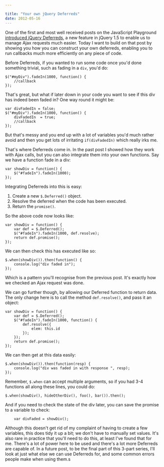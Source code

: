 ```yaml
---

title: "Your own jQuery Deferreds"
date: 2012-05-16
---
```


One of the first and most well received posts on the JavaScript Playground [introduced jQuery Deferreds](http://javascriptplayground.com/blog/2012/04/jquery-deferreds-tutorial), a new feature in jQuery 1.5 to enable us to manage Ajax requests much easier. Today I want to build on that post by showing you how you can construct your own deferreds, enabling you to run callbacks much more efficiently on any piece of code.

Before Deferreds, if you wanted to run some code once you'd done something trivial, such as fading in a `div`, you'd do:

    $("#myDiv").fadeIn(1000, function() {
    	//callback
    });

That's great, but what if later down in your code you want to see if this div has indeed been faded in? One way round it might be:

    var divFadedIn = false;
    $("#myDiv").fadeIn(1000, function() {
    	divFadedIn  = true;
    	//callback
    });

But that's messy and you end up with a lot of variables you'd much rather avoid and then you get lots of irritating `if(divFadedIn)` which really irks me.

That's where Deferreds come in. In the past post I showed how they work with Ajax calls, but you can also integrate them into your own functions. Say we have a function fade in a div:

    var showDiv = function() {
    	$("#fadeIn").fadeIn(1000);
    });

Integrating Deferreds into this is easy:

1. Create a new `$.Deferred()` object.
2. Resolve the deferred when the code has been executed.
3. Return the `promise()`.

So the above code now looks like:

    var showDiv = function() {
    	var def = $.Deferred();
    	$("#fadeIn").fadeIn(1000, def.resolve);
    	return def.promise();
    });

We can then check this has executed like so:

    $.when(showDiv()).then(function() {
    	console.log("div faded in");
    });

Which is a pattern you'll recognise from the previous post. It's exactly how we checked an Ajax request was done.

We can go further though, by allowing our Deferred function to return data. The only change here is to call the method `def.resolve()`, and pass it an object:

    var showDiv = function() {
    	var def = $.Deferred();
    	$("#fadeIn").fadeIn(1000, function() {
    		def.resolve({
    			elem: this.id
    		});
    	});
    	return def.promise();
    });

We can then get at this data easily:

    $.when(showDiv()).then(function(resp) {
    	console.log("div was faded in with response ", resp);
    });

Remember, `$.when` can accept multiple arguments, so if you had 3-4 functions all along these lines, you could do:

    $.when(showDiv(), hideOtherDiv(), foo(), bar()).then();

And if you need to check the state of the div later, you can save the promise to a variable to check:

        var divFaded = showDiv();

Although this doesn't get rid of my complaint of having to create a few variables, this does tidy it up a bit; we don't have to manually set values. It's also rare in practice that you'll need to do this, at least I've found that for me.
There's a lot of power here to be used and there's a lot more Deferreds are capable of. In a future post, to be the final part of this 3-part series, I'll look at just what else we can use Deferreds for, and some common errors people make when using them.s
